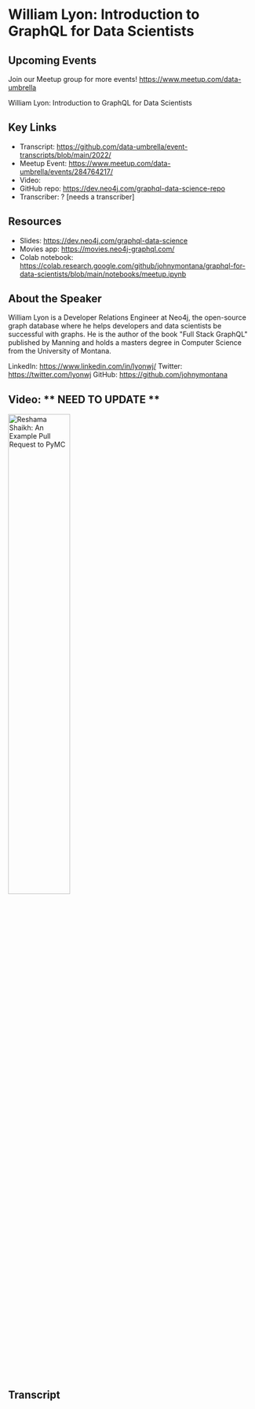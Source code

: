 # William Lyon: Introduction to GraphQL for Data Scientists

## Upcoming Events
Join our Meetup group for more events!
https://www.meetup.com/data-umbrella

William Lyon: Introduction to GraphQL for Data Scientists

## Key Links
- Transcript: https://github.com/data-umbrella/event-transcripts/blob/main/2022/
- Meetup Event: https://www.meetup.com/data-umbrella/events/284764217/
- Video: 
- GitHub repo: https://dev.neo4j.com/graphql-data-science-repo
- Transcriber:  ? [needs a transcriber]

## Resources
- Slides:  https://dev.neo4j.com/graphql-data-science
- Movies app:  https://movies.neo4j-graphql.com/
- Colab notebook: https://colab.research.google.com/github/johnymontana/graphql-for-data-scientists/blob/main/notebooks/meetup.ipynb

## About the Speaker
William Lyon is a Developer Relations Engineer at Neo4j, the open-source graph database where he helps developers and data scientists be successful with graphs. He is the author of the book "Full Stack GraphQL" published by Manning and holds a masters degree in Computer Science from the University of Montana.

LinkedIn: https://www.linkedin.com/in/lyonwj/
Twitter: https://twitter.com/lyonwj
GitHub: https://github.com/johnymontana

## Video:  ** NEED TO UPDATE **
<a href="http://www.youtube.com/watch?feature=player_embedded&v=NbmdFJsnuuo" target="_blank"><img src="http://img.youtube.com/vi/NbmdFJsnuuo/0.jpg"
alt="Reshama Shaikh: An Example Pull Request to PyMC" width="50%" /></a>


## Transcript
